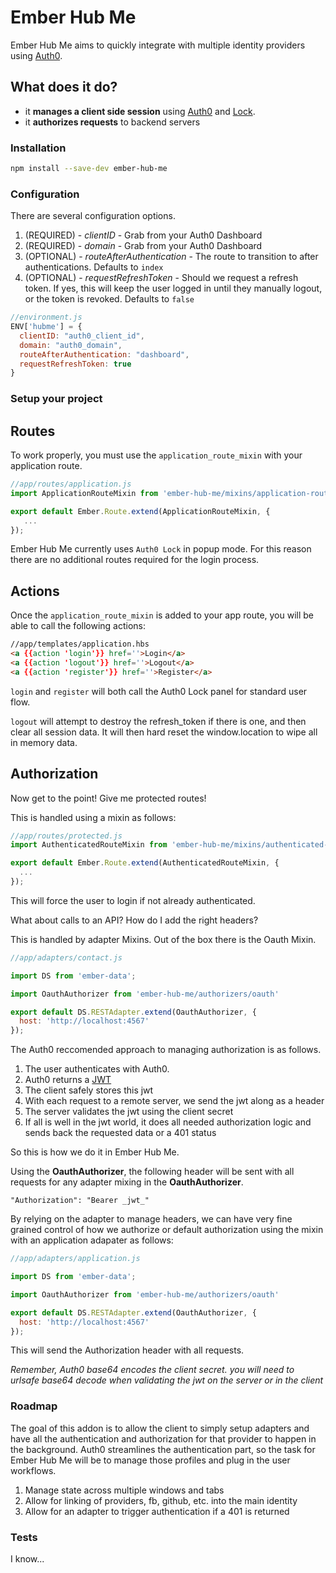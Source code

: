 # Ember Hub Me

Ember Hub Me aims to quickly integrate with multiple identity providers using [Auth0](https://auth0.com/).

## What does it do?

* it __manages a client side session__ using [Auth0](https://auth0.com/) and [Lock](https://auth0.com/docs/lock).
* it __authorizes requests__ to backend servers

### Installation

```bash
npm install --save-dev ember-hub-me
```

### Configuration

There are several configuration options.

1. (REQUIRED) - _clientID_ - Grab from your Auth0 Dashboard
2. (REQUIRED) - _domain_ - Grab from your Auth0 Dashboard
3. (OPTIONAL) - _routeAfterAuthentication_ - The route to transition to after authentications. Defaults to ```index```
4. (OPTIONAL) - _requestRefreshToken_ - Should we request a refresh token. If yes, this will keep the user logged in until they manually logout, or the token is revoked. Defaults to ```false```

```js
//environment.js
ENV['hubme'] = {
  clientID: "auth0_client_id",
  domain: "auth0_domain",
  routeAfterAuthentication: "dashboard",
  requestRefreshToken: true
}
```

### Setup your project

## Routes

To work properly, you must use the ```application_route_mixin``` with your application route.

```js
//app/routes/application.js
import ApplicationRouteMixin from 'ember-hub-me/mixins/application-route';

export default Ember.Route.extend(ApplicationRouteMixin, {
   ... 
});
```

Ember Hub Me currently uses ```Auth0 Lock``` in popup mode. For this reason there are no additional routes required for the login process.

## Actions

Once the ```application_route_mixin``` is added to your app route, you will be able to call the following actions:

```html
//app/templates/application.hbs
<a {{action 'login'}} href=''>Login</a>
<a {{action 'logout'}} href=''>Logout</a>
<a {{action 'register'}} href=''>Register</a>
```

```login``` and ```register``` will both call the Auth0 Lock panel for standard user flow.

```logout``` will attempt to destroy the refresh_token if there is one, and then clear all session data. It will then hard reset the window.location to wipe all in memory data.

## Authorization

Now get to the point! Give me protected routes!

This is handled using a mixin as follows:

```js
//app/routes/protected.js
import AuthenticatedRouteMixin from 'ember-hub-me/mixins/authenticated-route';

export default Ember.Route.extend(AuthenticatedRouteMixin, {
  ...
});
```

This will force the user to login if not already authenticated.

What about calls to an API? How do I add the right headers?

This is handled by adapter Mixins. Out of the box there is the Oauth Mixin.

```js
//app/adapters/contact.js

import DS from 'ember-data';

import OauthAuthorizer from 'ember-hub-me/authorizers/oauth'

export default DS.RESTAdapter.extend(OauthAuthorizer, {
  host: 'http://localhost:4567'
});
```

The Auth0 reccomended approach to managing authorization is as follows.

1. The user authenticates with Auth0.
2. Auth0 returns a [JWT](http://jwt.io/)
3. The client safely stores this jwt
4. With each request to a remote server, we send the jwt along as a header
5. The server validates the jwt using the client secret
6. If all is well in the jwt world, it does all needed authorization logic and sends back the requested data or a 401 status

So this is how we do it in Ember Hub Me. 

Using the __OauthAuthorizer__, the following header will be sent with all requests for any adapter mixing in the __OauthAuthorizer__.

```HTTP
"Authorization": "Bearer _jwt_"
```

By relying on the adapter to manage headers, we can have very fine grained control of how we authorize or default authorization using the mixin with an application adapater as follows:

```js
//app/adapters/application.js

import DS from 'ember-data';

import OauthAuthorizer from 'ember-hub-me/authorizers/oauth'

export default DS.RESTAdapter.extend(OauthAuthorizer, {
  host: 'http://localhost:4567'
});
```

This will send the Authorization header with all requests.

_Remember, Auth0 base64 encodes the client secret. you will need to urlsafe base64 decode when validating the jwt on the server or in the client_

### Roadmap

The goal of this addon is to allow the client to simply setup adapters and have all the authentication and authorization for that provider to happen in the background. Auth0 streamlines the authentication part, so the task for Ember Hub Me will be to manage those profiles and plug in the user workflows.

1. Manage state across multiple windows and tabs
2. Allow for linking of providers, fb, github, etc. into the main identity
3. Allow for an adapter to trigger authentication if a 401 is returned


### Tests

I know...
